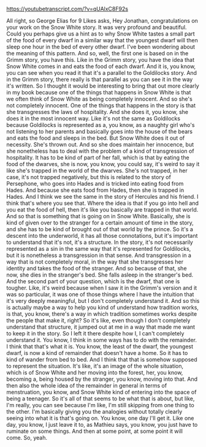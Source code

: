 https://youtubetranscript.com/?v=qUAlxC8F92s

 All right, so George Elias for 9 Likes asks, Hey Jonathan, congratulations on your work on the Snow White story. It was very profound and beautiful. Could you perhaps give us a hint as to why Snow White tastes a small part of the food of every dwarf in a similar way that the youngest dwarf will then sleep one hour in the bed of every other dwarf. I've been wondering about the meaning of this pattern. And so, well, the first one is based on in the Grimm story, you have this. Like in the Grimm story, you have the idea that Snow White comes in and eats the food of each dwarf. And it is, you know, you can see when you read it that it's a parallel to the Goldilocks story. And in the Grimm story, there really is that parallel as you can see it in the way it's written. So I thought it would be interesting to bring that out more clearly in my book because one of the things that happens in Snow White is that we often think of Snow White as being completely innocent. And so she's not completely innocent. One of the things that happens in the story is that she transgresses the laws of hospitality. And she does it, you know, she does it in the most innocent way. Like it's not the same as Goldilocks because Goldilocks is represented as a, you know, as a naughty girl who's not listening to her parents and basically goes into the house of the bears and eats the food and sleeps in the bed. But Snow White does it out of necessity. She's thrown out. And so she does maintain her innocence, but she nonetheless has to deal with the problem of a kind of transgression of hospitality. It has to be kind of part of her fall, which is that by eating the food of the dwarves, she is now, you know, you could say, it's weird to say it like she's trapped in the world of the dwarves. She's not trapped, in her case, it's not trapped negatively, but this is related to the story of Persephone, who goes into Hades and is tricked into eating food from Hades. And because she eats food from Hades, then she is trapped in Hades. And I think we see the same in the story of Hercules and his friend. I think that's where you see that. Where the idea is that if you go into hell and you eat the food of hell, then it's like you basically are trapped in that world. And so that is something that is going on in Snow White. Basically, she is kind of given over to the stranger for a certain amount of time in the story, and she has to be kind of brought out of that world by the prince. So it's a descent into the underworld, it has all those connotations, but it's important to understand that it's not, it's a structure. In the story, it's not necessarily represented as a sin in the same way that it's represented for Goldilocks, but it is nonetheless a transgression in that sense. And transgression in a way that is not completely moral, in the way that she transgresses her identity and takes the food of the stranger. And so because of that, she now, she dies in the stranger's bed. She falls asleep in the stranger's bed. And the second part of your question, which is the dwarf, that one is tougher. Like, it's weird because when I saw it in the Grimm's version and it was so particular, it was one of those things where I have the intuition that it's very deeply meaningful, but I don't completely understand it. And so this is actually maybe a way to help you kind of understand how tradition works, is that, you know, there's a way in which tradition sometimes works despite the people that make it, right? So it's like, even though I don't completely understand that structure, it jumped out at me in a way that made me want to keep it in the story. So I left it there despite how I, I can't completely understand it. You know, I think in some ways has to do with the remainder. I think that that's what it is. You know, the least of the dwarf, the youngest dwarf, is now a kind of remainder that doesn't have a home. So it has to kind of wander from bed to bed. And I think that that is somehow supposed to represent the situation. It's like, it's an image of the whole situation, which is of Snow White and her moving into the forest, her, you know, becoming a, being housed by the stranger, you know, moving into that. And then also the whole idea of the remainder in general in terms of menstruation, you know, and Snow White kind of entering into the space of being a teenager. So it's all of that seems to be what that is about, but like, I'm really, you can see because I'm like, I'm still skipping from one thing to the other. I'm basically giving you the analogies without totally clearly seeing into what it is that's going on. You know, one day I'll get it. Like one day, you know, I just leave it to, as Mathieu says, you know, you just have to ruminate on some things. And then at some point, at some point it will come. So, yeah.